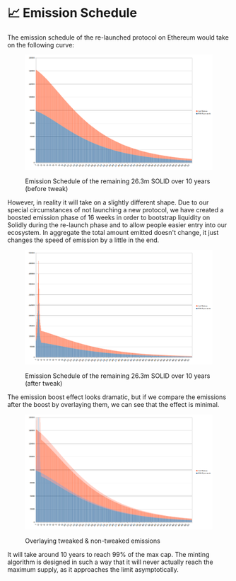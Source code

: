 # 📈 Emission Schedule

The emission schedule of the re-launched protocol on Ethereum would take on the following curve:

<figure><img src="../.gitbook/assets/image (22).png" alt=""><figcaption><p>Emission Schedule of the remaining 26.3m SOLID over 10 years (before tweak)</p></figcaption></figure>

However, in reality it will take on a slightly different shape. Due to our special circumstances of not launching a new protocol, we have created a boosted emission phase of 16 weeks in order to bootstrap liquidity on Solidly during the re-launch phase and to allow people easier entry into our ecosystem. In aggregate the total amount emitted doesn't change, it just changes the speed of emission by a little in the end.

<figure><img src="../.gitbook/assets/image (9).png" alt=""><figcaption><p>Emission Schedule of the remaining 26.3m SOLID over 10 years (after tweak)</p></figcaption></figure>

The emission boost effect looks dramatic, but if we compare the emissions after the boost by overlaying them, we can see that the effect is minimal.

<figure><img src="../.gitbook/assets/image (18).png" alt=""><figcaption><p>Overlaying tweaked &#x26; non-tweaked emissions</p></figcaption></figure>

It will take around 10 years to reach 99% of the max cap. The minting algorithm is designed in such a way that it will never actually reach the maximum supply, as it approaches the limit asymptotically.
